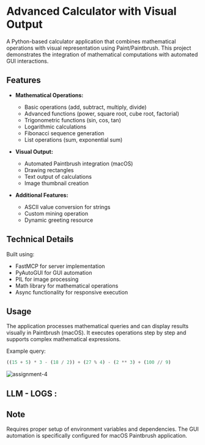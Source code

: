 # Advanced Calculator with Visual Output

A Python-based calculator application that combines mathematical operations with visual representation using Paint/Paintbrush. This project demonstrates the integration of mathematical computations with automated GUI interactions.

## Features

- **Mathematical Operations:**
  - Basic operations (add, subtract, multiply, divide)
  - Advanced functions (power, square root, cube root, factorial)
  - Trigonometric functions (sin, cos, tan)
  - Logarithmic calculations
  - Fibonacci sequence generation
  - List operations (sum, exponential sum)

- **Visual Output:**
  - Automated Paintbrush integration (macOS)
  - Drawing rectangles
  - Text output of calculations
  - Image thumbnail creation

- **Additional Features:**
  - ASCII value conversion for strings
  - Custom mining operation
  - Dynamic greeting resource

## Technical Details

Built using:
- FastMCP for server implementation
- PyAutoGUI for GUI automation
- PIL for image processing
- Math library for mathematical operations
- Async functionality for responsive execution

## Usage

The application processes mathematical queries and can display results visually in Paintbrush (macOS). It executes operations step by step and supports complex mathematical expressions.

Example query:
```python
((15 + 5) * 3 - (18 / 2)) + (27 % 4) - (2 ** 3) + (100 // 9)
```
![assignment-4](https://github.com/user-attachments/assets/11bb5795-4469-4b59-aa98-f496657a7fe0)

## LLM - LOGS : 


## Note

Requires proper setup of environment variables and dependencies. The GUI automation is specifically configured for macOS Paintbrush application.
